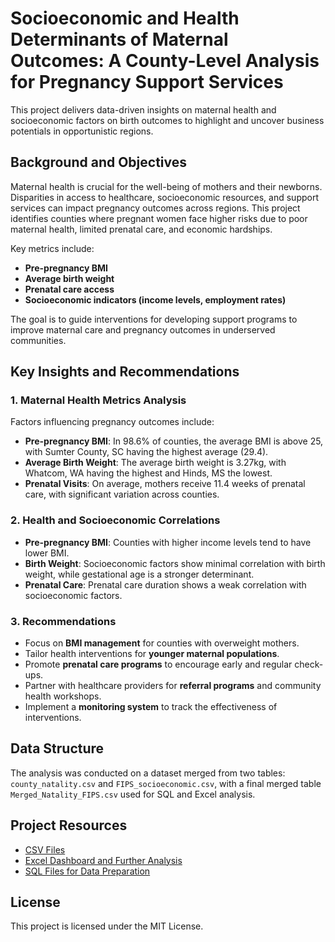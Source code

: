 # Socioeconomic and Health Determinants of Maternal Outcomes: A County-Level Analysis for Pregnancy Support Services
This project delivers data-driven insights on maternal health and socioeconomic factors on birth outcomes to highlight and uncover business potentials in opportunistic regions.

## Background and Objectives

Maternal health is crucial for the well-being of mothers and their newborns. Disparities in access to healthcare, socioeconomic resources, and support services can impact pregnancy outcomes across regions. This project identifies counties where pregnant women face higher risks due to poor maternal health, limited prenatal care, and economic hardships.

Key metrics include:
- **Pre-pregnancy BMI**
- **Average birth weight**
- **Prenatal care access**
- **Socioeconomic indicators (income levels, employment rates)**

The goal is to guide interventions for developing support programs to improve maternal care and pregnancy outcomes in underserved communities.

## Key Insights and Recommendations

### 1. Maternal Health Metrics Analysis

Factors influencing pregnancy outcomes include:
- **Pre-pregnancy BMI**: In 98.6% of counties, the average BMI is above 25, with Sumter County, SC having the highest average (29.4).
- **Average Birth Weight**: The average birth weight is 3.27kg, with Whatcom, WA having the highest and Hinds, MS the lowest.
- **Prenatal Visits**: On average, mothers receive 11.4 weeks of prenatal care, with significant variation across counties.

### 2. Health and Socioeconomic Correlations

- **Pre-pregnancy BMI**: Counties with higher income levels tend to have lower BMI.
- **Birth Weight**: Socioeconomic factors show minimal correlation with birth weight, while gestational age is a stronger determinant.
- **Prenatal Care**: Prenatal care duration shows a weak correlation with socioeconomic factors.

### 3. Recommendations

- Focus on **BMI management** for counties with overweight mothers.
- Tailor health interventions for **younger maternal populations**.
- Promote **prenatal care programs** to encourage early and regular check-ups.
- Partner with healthcare providers for **referral programs** and community health workshops.
- Implement a **monitoring system** to track the effectiveness of interventions.

## Data Structure

The analysis was conducted on a dataset merged from two tables: `county_natality.csv` and `FIPS_socioeconomic.csv`, with a final merged table `Merged_Natality_FIPS.csv` used for SQL and Excel analysis.

## Project Resources

- [CSV Files](https://github.com/John00Davies/county-lvl-natality-analysis/tree/main/0.%20CSV%20files)
- [Excel Dashboard and Further Analysis](https://github.com/John00Davies/county-lvl-natality-analysis/blob/main/2.%20Excel%20File%20(Dashboard%20and%20Analysis)/Dashboard%20and%20Further%20Analysis.xlsx)
- [SQL Files for Data Preparation](https://github.com/John00Davies/county-lvl-natality-analysis/tree/main/1.%20SQL%20files%20(Cleaning%20and%20EDA))

## License

This project is licensed under the MIT License.

